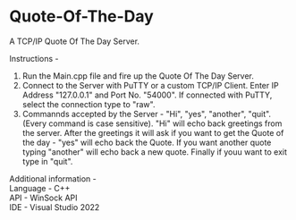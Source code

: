 # Quote-Of-The-Day
A TCP/IP Quote Of The Day Server. 

Instructions - 
1. Run the Main.cpp file and fire up the Quote Of The Day Server.
2. Connect to the Server with PuTTY or a custom TCP/IP Client. Enter IP Address "127.0.0.1" and Port No. "54000". If connected with PuTTY, select the connection type to "raw". 
3. Commannds accepted by the Server - "Hi", "yes", "another", "quit". (Every command is case sensitive).
"Hi" will echo back greetings from the server. After the greetings it will ask if you want to get the Quote of the day - "yes" will echo back the Quote. If you want another quote typing "another" will echo back a new quote. Finally if youu want to exit type in "quit".  

Additional information -  
Language - C++  
API - WinSock API  
IDE - Visual Studio 2022  
